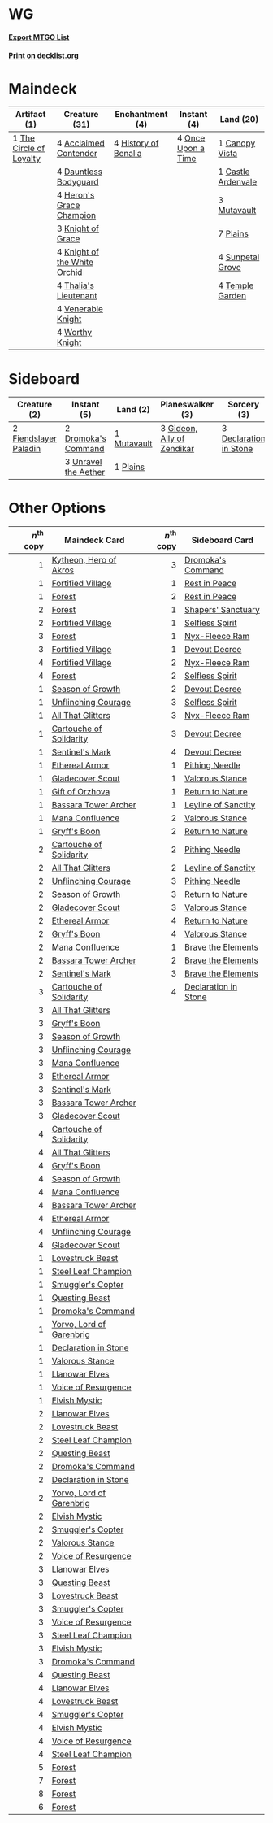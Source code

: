 # WG

#### [Export MTGO List](../collection/WG/WG.txt)
#### [Print on decklist.org](http://decklist.org/?deckmain=4%09Acclaimed%20Contender%0A1%09Canopy%20Vista%0A1%09Castle%20Ardenvale%0A4%09Dauntless%20Bodyguard%0A4%09Heron's%20Grace%20Champion%0A4%09History%20of%20Benalia%0A3%09Knight%20of%20Grace%0A4%09Knight%20of%20the%20White%20Orchid%0A3%09Mutavault%0A4%09Once%20Upon%20a%20Time%0A7%09Plains%0A4%09Sunpetal%20Grove%0A4%09Temple%20Garden%0A4%09Thalia's%20Lieutenant%0A1%09The%20Circle%20of%20Loyalty%0A4%09Venerable%20Knight%0A4%09Worthy%20Knight&deckside=3%09Declaration%20in%20Stone%0A2%09Dromoka's%20Command%0A2%09Fiendslayer%20Paladin%0A3%09Gideon,%20Ally%20of%20Zendikar%0A1%09Mutavault%0A1%09Plains%0A3%09Unravel%20the%20Aether)
# Maindeck

|                                           Artifact (1)                                           |                                             Creature (31)                                             |                                        Enchantment (4)                                        |                                         Instant (4)                                         |                                          Land (20)                                          |
|--------------------------------------------------------------------------------------------------|-------------------------------------------------------------------------------------------------------|-----------------------------------------------------------------------------------------------|---------------------------------------------------------------------------------------------|---------------------------------------------------------------------------------------------|
|1 [The Circle of Loyalty](http://gatherer.wizards.com/Pages/Card/Details.aspx?multiverseid=472971)|4 [Acclaimed Contender](http://gatherer.wizards.com/Pages/Card/Details.aspx?multiverseid=472963)       |4 [History of Benalia](http://gatherer.wizards.com/Pages/Card/Details.aspx?multiverseid=442909)|4 [Once Upon a Time](http://gatherer.wizards.com/Pages/Card/Details.aspx?multiverseid=473131)|1 [Canopy Vista](http://gatherer.wizards.com/Pages/Card/Details.aspx?multiverseid=401837)    |
|                                                                                                  |4 [Dauntless Bodyguard](http://gatherer.wizards.com/Pages/Card/Details.aspx?multiverseid=442902)       |                                                                                               |                                                                                             |1 [Castle Ardenvale](http://gatherer.wizards.com/Pages/Card/Details.aspx?multiverseid=473200)|
|                                                                                                  |4 [Heron's Grace Champion](http://gatherer.wizards.com/Pages/Card/Details.aspx?multiverseid=414490)    |                                                                                               |                                                                                             |3 [Mutavault](http://gatherer.wizards.com/Pages/Card/Details.aspx?multiverseid=370733)       |
|                                                                                                  |3 [Knight of Grace](http://gatherer.wizards.com/Pages/Card/Details.aspx?multiverseid=442911)           |                                                                                               |                                                                                             |7 [Plains](http://gatherer.wizards.com/Pages/Card/Details.aspx?multiverseid=439856)          |
|                                                                                                  |4 [Knight of the White Orchid](http://gatherer.wizards.com/Pages/Card/Details.aspx?multiverseid=178094)|                                                                                               |                                                                                             |4 [Sunpetal Grove](http://gatherer.wizards.com/Pages/Card/Details.aspx?multiverseid=420946)  |
|                                                                                                  |4 [Thalia's Lieutenant](http://gatherer.wizards.com/Pages/Card/Details.aspx?multiverseid=409783)       |                                                                                               |                                                                                             |4 [Temple Garden](http://gatherer.wizards.com/Pages/Card/Details.aspx?multiverseid=405112)   |
|                                                                                                  |4 [Venerable Knight](http://gatherer.wizards.com/Pages/Card/Details.aspx?multiverseid=472997)          |                                                                                               |                                                                                             |                                                                                             |
|                                                                                                  |4 [Worthy Knight](http://gatherer.wizards.com/Pages/Card/Details.aspx?multiverseid=472998)             |                                                                                               |                                                                                             |                                                                                             |


# Sideboard

|                                          Creature (2)                                          |                                          Instant (5)                                          |                                       Land (2)                                       |                                          Planeswalker (3)                                           |                                           Sorcery (3)                                           |
|------------------------------------------------------------------------------------------------|-----------------------------------------------------------------------------------------------|--------------------------------------------------------------------------------------|-----------------------------------------------------------------------------------------------------|-------------------------------------------------------------------------------------------------|
|2 [Fiendslayer Paladin](http://gatherer.wizards.com/Pages/Card/Details.aspx?multiverseid=430547)|2 [Dromoka's Command](http://gatherer.wizards.com/Pages/Card/Details.aspx?multiverseid=394558) |1 [Mutavault](http://gatherer.wizards.com/Pages/Card/Details.aspx?multiverseid=370733)|3 [Gideon, Ally of Zendikar](http://gatherer.wizards.com/Pages/Card/Details.aspx?multiverseid=401897)|3 [Declaration in Stone](http://gatherer.wizards.com/Pages/Card/Details.aspx?multiverseid=409750)|
|                                                                                                |3 [Unravel the Aether](http://gatherer.wizards.com/Pages/Card/Details.aspx?multiverseid=378515)|1 [Plains](http://gatherer.wizards.com/Pages/Card/Details.aspx?multiverseid=439856)   |                                                                                                     |                                                                                                 |


# Other Options

|*n*<sup>th</sup> copy|                                           Maindeck Card                                           |*n*<sup>th</sup> copy|                                        Sideboard Card                                         |
|--------------------:|---------------------------------------------------------------------------------------------------|--------------------:|-----------------------------------------------------------------------------------------------|
|                    1|[Kytheon, Hero of Akros](http://gatherer.wizards.com/Pages/Card/Details.aspx?multiverseid=398428)  |                    3|[Dromoka's Command](http://gatherer.wizards.com/Pages/Card/Details.aspx?multiverseid=394558)   |
|                    1|[Fortified Village](http://gatherer.wizards.com/Pages/Card/Details.aspx?multiverseid=410042)       |                    1|[Rest in Peace](http://gatherer.wizards.com/Pages/Card/Details.aspx?multiverseid=442021)       |
|                    1|[Forest](http://gatherer.wizards.com/Pages/Card/Details.aspx?multiverseid=439860)                  |                    2|[Rest in Peace](http://gatherer.wizards.com/Pages/Card/Details.aspx?multiverseid=442021)       |
|                    2|[Forest](http://gatherer.wizards.com/Pages/Card/Details.aspx?multiverseid=439860)                  |                    1|[Shapers' Sanctuary](http://gatherer.wizards.com/Pages/Card/Details.aspx?multiverseid=435362)  |
|                    2|[Fortified Village](http://gatherer.wizards.com/Pages/Card/Details.aspx?multiverseid=410042)       |                    1|[Selfless Spirit](http://gatherer.wizards.com/Pages/Card/Details.aspx?multiverseid=414332)     |
|                    3|[Forest](http://gatherer.wizards.com/Pages/Card/Details.aspx?multiverseid=439860)                  |                    1|[Nyx-Fleece Ram](http://gatherer.wizards.com/Pages/Card/Details.aspx?multiverseid=442015)      |
|                    3|[Fortified Village](http://gatherer.wizards.com/Pages/Card/Details.aspx?multiverseid=410042)       |                    1|[Devout Decree](http://gatherer.wizards.com/Pages/Card/Details.aspx?multiverseid=466767)       |
|                    4|[Fortified Village](http://gatherer.wizards.com/Pages/Card/Details.aspx?multiverseid=410042)       |                    2|[Nyx-Fleece Ram](http://gatherer.wizards.com/Pages/Card/Details.aspx?multiverseid=442015)      |
|                    4|[Forest](http://gatherer.wizards.com/Pages/Card/Details.aspx?multiverseid=439860)                  |                    2|[Selfless Spirit](http://gatherer.wizards.com/Pages/Card/Details.aspx?multiverseid=414332)     |
|                    1|[Season of Growth](http://gatherer.wizards.com/Pages/Card/Details.aspx?multiverseid=466945)        |                    2|[Devout Decree](http://gatherer.wizards.com/Pages/Card/Details.aspx?multiverseid=466767)       |
|                    1|[Unflinching Courage](http://gatherer.wizards.com/Pages/Card/Details.aspx?multiverseid=446198)     |                    3|[Selfless Spirit](http://gatherer.wizards.com/Pages/Card/Details.aspx?multiverseid=414332)     |
|                    1|[All That Glitters](http://gatherer.wizards.com/Pages/Card/Details.aspx?multiverseid=472964)       |                    3|[Nyx-Fleece Ram](http://gatherer.wizards.com/Pages/Card/Details.aspx?multiverseid=442015)      |
|                    1|[Cartouche of Solidarity](http://gatherer.wizards.com/Pages/Card/Details.aspx?multiverseid=426709) |                    3|[Devout Decree](http://gatherer.wizards.com/Pages/Card/Details.aspx?multiverseid=466767)       |
|                    1|[Sentinel's Mark](http://gatherer.wizards.com/Pages/Card/Details.aspx?multiverseid=457164)         |                    4|[Devout Decree](http://gatherer.wizards.com/Pages/Card/Details.aspx?multiverseid=466767)       |
|                    1|[Ethereal Armor](http://gatherer.wizards.com/Pages/Card/Details.aspx?multiverseid=265414)          |                    1|[Pithing Needle](http://gatherer.wizards.com/Pages/Card/Details.aspx?multiverseid=129526)      |
|                    1|[Gladecover Scout](http://gatherer.wizards.com/Pages/Card/Details.aspx?multiverseid=220082)        |                    1|[Valorous Stance](http://gatherer.wizards.com/Pages/Card/Details.aspx?multiverseid=391950)     |
|                    1|[Gift of Orzhova](http://gatherer.wizards.com/Pages/Card/Details.aspx?multiverseid=366339)         |                    1|[Return to Nature](http://gatherer.wizards.com/Pages/Card/Details.aspx?multiverseid=461102)    |
|                    1|[Bassara Tower Archer](http://gatherer.wizards.com/Pages/Card/Details.aspx?multiverseid=380376)    |                    1|[Leyline of Sanctity](http://gatherer.wizards.com/Pages/Card/Details.aspx?multiverseid=204993) |
|                    1|[Mana Confluence](http://gatherer.wizards.com/Pages/Card/Details.aspx?multiverseid=409573)         |                    2|[Valorous Stance](http://gatherer.wizards.com/Pages/Card/Details.aspx?multiverseid=391950)     |
|                    1|[Gryff's Boon](http://gatherer.wizards.com/Pages/Card/Details.aspx?multiverseid=409758)            |                    2|[Return to Nature](http://gatherer.wizards.com/Pages/Card/Details.aspx?multiverseid=461102)    |
|                    2|[Cartouche of Solidarity](http://gatherer.wizards.com/Pages/Card/Details.aspx?multiverseid=426709) |                    2|[Pithing Needle](http://gatherer.wizards.com/Pages/Card/Details.aspx?multiverseid=129526)      |
|                    2|[All That Glitters](http://gatherer.wizards.com/Pages/Card/Details.aspx?multiverseid=472964)       |                    2|[Leyline of Sanctity](http://gatherer.wizards.com/Pages/Card/Details.aspx?multiverseid=204993) |
|                    2|[Unflinching Courage](http://gatherer.wizards.com/Pages/Card/Details.aspx?multiverseid=446198)     |                    3|[Pithing Needle](http://gatherer.wizards.com/Pages/Card/Details.aspx?multiverseid=129526)      |
|                    2|[Season of Growth](http://gatherer.wizards.com/Pages/Card/Details.aspx?multiverseid=466945)        |                    3|[Return to Nature](http://gatherer.wizards.com/Pages/Card/Details.aspx?multiverseid=461102)    |
|                    2|[Gladecover Scout](http://gatherer.wizards.com/Pages/Card/Details.aspx?multiverseid=220082)        |                    3|[Valorous Stance](http://gatherer.wizards.com/Pages/Card/Details.aspx?multiverseid=391950)     |
|                    2|[Ethereal Armor](http://gatherer.wizards.com/Pages/Card/Details.aspx?multiverseid=265414)          |                    4|[Return to Nature](http://gatherer.wizards.com/Pages/Card/Details.aspx?multiverseid=461102)    |
|                    2|[Gryff's Boon](http://gatherer.wizards.com/Pages/Card/Details.aspx?multiverseid=409758)            |                    4|[Valorous Stance](http://gatherer.wizards.com/Pages/Card/Details.aspx?multiverseid=391950)     |
|                    2|[Mana Confluence](http://gatherer.wizards.com/Pages/Card/Details.aspx?multiverseid=409573)         |                    1|[Brave the Elements](http://gatherer.wizards.com/Pages/Card/Details.aspx?multiverseid=389450)  |
|                    2|[Bassara Tower Archer](http://gatherer.wizards.com/Pages/Card/Details.aspx?multiverseid=380376)    |                    2|[Brave the Elements](http://gatherer.wizards.com/Pages/Card/Details.aspx?multiverseid=389450)  |
|                    2|[Sentinel's Mark](http://gatherer.wizards.com/Pages/Card/Details.aspx?multiverseid=457164)         |                    3|[Brave the Elements](http://gatherer.wizards.com/Pages/Card/Details.aspx?multiverseid=389450)  |
|                    3|[Cartouche of Solidarity](http://gatherer.wizards.com/Pages/Card/Details.aspx?multiverseid=426709) |                    4|[Declaration in Stone](http://gatherer.wizards.com/Pages/Card/Details.aspx?multiverseid=409750)|
|                    3|[All That Glitters](http://gatherer.wizards.com/Pages/Card/Details.aspx?multiverseid=472964)       |                     |                                                                                               |
|                    3|[Gryff's Boon](http://gatherer.wizards.com/Pages/Card/Details.aspx?multiverseid=409758)            |                     |                                                                                               |
|                    3|[Season of Growth](http://gatherer.wizards.com/Pages/Card/Details.aspx?multiverseid=466945)        |                     |                                                                                               |
|                    3|[Unflinching Courage](http://gatherer.wizards.com/Pages/Card/Details.aspx?multiverseid=446198)     |                     |                                                                                               |
|                    3|[Mana Confluence](http://gatherer.wizards.com/Pages/Card/Details.aspx?multiverseid=409573)         |                     |                                                                                               |
|                    3|[Ethereal Armor](http://gatherer.wizards.com/Pages/Card/Details.aspx?multiverseid=265414)          |                     |                                                                                               |
|                    3|[Sentinel's Mark](http://gatherer.wizards.com/Pages/Card/Details.aspx?multiverseid=457164)         |                     |                                                                                               |
|                    3|[Bassara Tower Archer](http://gatherer.wizards.com/Pages/Card/Details.aspx?multiverseid=380376)    |                     |                                                                                               |
|                    3|[Gladecover Scout](http://gatherer.wizards.com/Pages/Card/Details.aspx?multiverseid=220082)        |                     |                                                                                               |
|                    4|[Cartouche of Solidarity](http://gatherer.wizards.com/Pages/Card/Details.aspx?multiverseid=426709) |                     |                                                                                               |
|                    4|[All That Glitters](http://gatherer.wizards.com/Pages/Card/Details.aspx?multiverseid=472964)       |                     |                                                                                               |
|                    4|[Gryff's Boon](http://gatherer.wizards.com/Pages/Card/Details.aspx?multiverseid=409758)            |                     |                                                                                               |
|                    4|[Season of Growth](http://gatherer.wizards.com/Pages/Card/Details.aspx?multiverseid=466945)        |                     |                                                                                               |
|                    4|[Mana Confluence](http://gatherer.wizards.com/Pages/Card/Details.aspx?multiverseid=409573)         |                     |                                                                                               |
|                    4|[Bassara Tower Archer](http://gatherer.wizards.com/Pages/Card/Details.aspx?multiverseid=380376)    |                     |                                                                                               |
|                    4|[Ethereal Armor](http://gatherer.wizards.com/Pages/Card/Details.aspx?multiverseid=265414)          |                     |                                                                                               |
|                    4|[Unflinching Courage](http://gatherer.wizards.com/Pages/Card/Details.aspx?multiverseid=446198)     |                     |                                                                                               |
|                    4|[Gladecover Scout](http://gatherer.wizards.com/Pages/Card/Details.aspx?multiverseid=220082)        |                     |                                                                                               |
|                    1|[Lovestruck Beast](http://gatherer.wizards.com/Pages/Card/Details.aspx?multiverseid=473127)        |                     |                                                                                               |
|                    1|[Steel Leaf Champion](http://gatherer.wizards.com/Pages/Card/Details.aspx?multiverseid=443070)     |                     |                                                                                               |
|                    1|[Smuggler's Copter](http://gatherer.wizards.com/Pages/Card/Details.aspx?multiverseid=417808)       |                     |                                                                                               |
|                    1|[Questing Beast](http://gatherer.wizards.com/Pages/Card/Details.aspx?multiverseid=473133)          |                     |                                                                                               |
|                    1|[Dromoka's Command](http://gatherer.wizards.com/Pages/Card/Details.aspx?multiverseid=394558)       |                     |                                                                                               |
|                    1|[Yorvo, Lord of Garenbrig](http://gatherer.wizards.com/Pages/Card/Details.aspx?multiverseid=473147)|                     |                                                                                               |
|                    1|[Declaration in Stone](http://gatherer.wizards.com/Pages/Card/Details.aspx?multiverseid=409750)    |                     |                                                                                               |
|                    1|[Valorous Stance](http://gatherer.wizards.com/Pages/Card/Details.aspx?multiverseid=391950)         |                     |                                                                                               |
|                    1|[Llanowar Elves](http://gatherer.wizards.com/Pages/Card/Details.aspx?multiverseid=129626)          |                     |                                                                                               |
|                    1|[Voice of Resurgence](http://gatherer.wizards.com/Pages/Card/Details.aspx?multiverseid=368951)     |                     |                                                                                               |
|                    1|[Elvish Mystic](http://gatherer.wizards.com/Pages/Card/Details.aspx?multiverseid=389499)           |                     |                                                                                               |
|                    2|[Llanowar Elves](http://gatherer.wizards.com/Pages/Card/Details.aspx?multiverseid=129626)          |                     |                                                                                               |
|                    2|[Lovestruck Beast](http://gatherer.wizards.com/Pages/Card/Details.aspx?multiverseid=473127)        |                     |                                                                                               |
|                    2|[Steel Leaf Champion](http://gatherer.wizards.com/Pages/Card/Details.aspx?multiverseid=443070)     |                     |                                                                                               |
|                    2|[Questing Beast](http://gatherer.wizards.com/Pages/Card/Details.aspx?multiverseid=473133)          |                     |                                                                                               |
|                    2|[Dromoka's Command](http://gatherer.wizards.com/Pages/Card/Details.aspx?multiverseid=394558)       |                     |                                                                                               |
|                    2|[Declaration in Stone](http://gatherer.wizards.com/Pages/Card/Details.aspx?multiverseid=409750)    |                     |                                                                                               |
|                    2|[Yorvo, Lord of Garenbrig](http://gatherer.wizards.com/Pages/Card/Details.aspx?multiverseid=473147)|                     |                                                                                               |
|                    2|[Elvish Mystic](http://gatherer.wizards.com/Pages/Card/Details.aspx?multiverseid=389499)           |                     |                                                                                               |
|                    2|[Smuggler's Copter](http://gatherer.wizards.com/Pages/Card/Details.aspx?multiverseid=417808)       |                     |                                                                                               |
|                    2|[Valorous Stance](http://gatherer.wizards.com/Pages/Card/Details.aspx?multiverseid=391950)         |                     |                                                                                               |
|                    2|[Voice of Resurgence](http://gatherer.wizards.com/Pages/Card/Details.aspx?multiverseid=368951)     |                     |                                                                                               |
|                    3|[Llanowar Elves](http://gatherer.wizards.com/Pages/Card/Details.aspx?multiverseid=129626)          |                     |                                                                                               |
|                    3|[Questing Beast](http://gatherer.wizards.com/Pages/Card/Details.aspx?multiverseid=473133)          |                     |                                                                                               |
|                    3|[Lovestruck Beast](http://gatherer.wizards.com/Pages/Card/Details.aspx?multiverseid=473127)        |                     |                                                                                               |
|                    3|[Smuggler's Copter](http://gatherer.wizards.com/Pages/Card/Details.aspx?multiverseid=417808)       |                     |                                                                                               |
|                    3|[Voice of Resurgence](http://gatherer.wizards.com/Pages/Card/Details.aspx?multiverseid=368951)     |                     |                                                                                               |
|                    3|[Steel Leaf Champion](http://gatherer.wizards.com/Pages/Card/Details.aspx?multiverseid=443070)     |                     |                                                                                               |
|                    3|[Elvish Mystic](http://gatherer.wizards.com/Pages/Card/Details.aspx?multiverseid=389499)           |                     |                                                                                               |
|                    3|[Dromoka's Command](http://gatherer.wizards.com/Pages/Card/Details.aspx?multiverseid=394558)       |                     |                                                                                               |
|                    4|[Questing Beast](http://gatherer.wizards.com/Pages/Card/Details.aspx?multiverseid=473133)          |                     |                                                                                               |
|                    4|[Llanowar Elves](http://gatherer.wizards.com/Pages/Card/Details.aspx?multiverseid=129626)          |                     |                                                                                               |
|                    4|[Lovestruck Beast](http://gatherer.wizards.com/Pages/Card/Details.aspx?multiverseid=473127)        |                     |                                                                                               |
|                    4|[Smuggler's Copter](http://gatherer.wizards.com/Pages/Card/Details.aspx?multiverseid=417808)       |                     |                                                                                               |
|                    4|[Elvish Mystic](http://gatherer.wizards.com/Pages/Card/Details.aspx?multiverseid=389499)           |                     |                                                                                               |
|                    4|[Voice of Resurgence](http://gatherer.wizards.com/Pages/Card/Details.aspx?multiverseid=368951)     |                     |                                                                                               |
|                    4|[Steel Leaf Champion](http://gatherer.wizards.com/Pages/Card/Details.aspx?multiverseid=443070)     |                     |                                                                                               |
|                    5|[Forest](http://gatherer.wizards.com/Pages/Card/Details.aspx?multiverseid=439860)                  |                     |                                                                                               |
|                    7|[Forest](http://gatherer.wizards.com/Pages/Card/Details.aspx?multiverseid=439860)                  |                     |                                                                                               |
|                    8|[Forest](http://gatherer.wizards.com/Pages/Card/Details.aspx?multiverseid=439860)                  |                     |                                                                                               |
|                    6|[Forest](http://gatherer.wizards.com/Pages/Card/Details.aspx?multiverseid=439860)                  |                     |                                                                                               |

